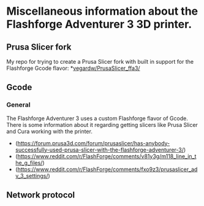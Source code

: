 # Miscellaneous information about the Flashforge Adventurer 3 3D printer.

## Prusa Slicer fork
My repo for trying to create a Prusa Slicer fork with built in support for the Flashforge Gcode flavor:
*[vegardw/PrusaSlicer_ffa3/](https://github.com/vegardw/PrusaSlicer_ffa3/)

## Gcode

### General
The Flashforge Adventurer 3 uses a custom Flashforge flavor of Gcode. There is some information about it regarding getting slicers like Prusa Slicer and Cura working with the printer.

* (https://forum.prusa3d.com/forum/prusaslicer/has-anybody-successfully-used-prusa-slicer-with-the-flashforge-adventurer-3/)
* (https://www.reddit.com/r/FlashForge/comments/v81y3g/m118_line_in_the_g_files/)
* (https://www.reddit.com/r/FlashForge/comments/fxo9z3/prusaslicer_adv_3_settings/)

## Network protocol
